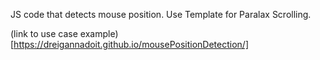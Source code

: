 JS code that detects mouse position. Use Template for Paralax Scrolling. 

(link to use case example)[https://dreigannadoit.github.io/mousePositionDetection/]
